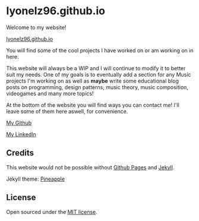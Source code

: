 # lyonelz96.github.io
Welcome to my website! 

[lyonelz96.github.io](https://lyonelz96.github.io)

You will find some of the cool projects I have worked on or am working on in here.

This website will always be a WIP and I will continue to modify it to better suit my needs.
One of my goals is to eventually add a section for any Music projects I'm working on as well as **maybe** write some educational blog posts on programming, design patterns, music theory, music composition, videogames and many more topics!

At the bottom of the website you will find ways you can contact me! I'll leave some of them here aswell, for convenience.

[My Github](https://github.com/lyonelz96)

[My LinkedIn](https://www.linkedin.com/in/lyonelz96/)


## Credits
This website would not be possible without [Github Pages](https://pages.github.com) and [Jekyll](https://jekyllrb.com).

Jekyll theme: [Pineapple](https://github.com/arnolds/pineapple)

## License
Open sourced under the [MIT license](LICENSE.md).
